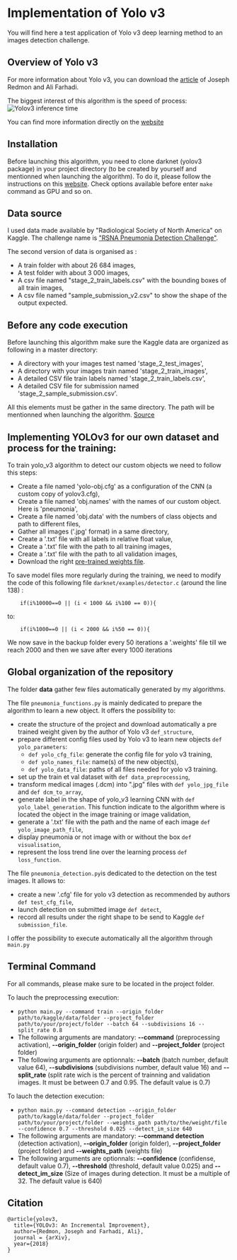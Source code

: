 # Implementation of Yolo v3

You will find here a test application of Yolo v3 deep learning method to an images detection challenge.


## Overview of Yolo v3

For more information about Yolo v3, you can download the [article](https://pjreddie.com/media/files/papers/YOLOv3.pdf) of Joseph Redmon and Ali Farhadi.

The biggest interest of this algorithm is the speed of process:
![Yolov3 inference time](https://pjreddie.com/media/image/map50blue.png)

You can find more information directly on the [website](https://pjreddie.com/darknet/yolo/)


## Installation

Before launching this algorithm, you need to clone darknet (yolov3 package) in your project directory (to be created by yourself and mentionned when launching the algorithm). To do it, please follow the instructions on this [website](https://pjreddie.com/darknet/install/).
Check options available before enter ```make``` command as GPU and so on.


## Data source

I used data made available by "Radiological Society of North America" on Kaggle. The challenge name is ["RSNA Pneumonia Detection Challenge"](https://www.kaggle.com/c/rsna-pneumonia-detection-challenge).

The second version of data is organised as :
* A train folder with about 26 684 images,
* A test folder with about 3 000 images,
* A csv file named "stage_2_train_labels.csv" with the bounding boxes of all train images,
* A csv file named "sample_submission_v2.csv" to show the shape of the output expected.


## Before any code execution

Before launching this algorithm make sure the Kaggle data are organized as following in a master directory:
* A directory with your images test named 'stage_2_test_images',
* A directory with your images train named 'stage_2_train_images',
* A detailed CSV file train labels named 'stage_2_train_labels.csv',
* A detailed CSV file for submission named 'stage_2_sample_submission.csv'.

All this elements must be gather in the same directory. The path will be mentionned when launching the algorithm.
[Source](https://www.kaggle.com/c/rsna-pneumonia-detection-challenge/data)


## Implementing YOLOv3 for our own dataset and process for the training:

To train yolo_v3 algorithm to detect our custom objects we need to follow this steps:
* Create a file named 'yolo-obj.cfg' as a configuration of the CNN (a custom copy of yolov3.cfg),
* Create a file named 'obj.names' with the names of our custom object. Here is 'pneumonia',
* Create a file named 'obj.data' with the numbers of class objects and path to different files,
* Gather all images ('.jpg' format) in a same directory,
* Create a '.txt' file with all labels in relative float value,
* Create a '.txt' file with the path to all training images,
* Create a '.txt' file with the path to all validation images,
* Download the right [pre-trained weights file](https://github.com/AlexeyAB/darknet).

To save model files more regularly during the training, we need to modify the code of this following file ```darknet/examples/detector.c``` (around the line 138) :
```
    if(i%10000==0 || (i < 1000 && i%100 == 0)){
```
to:
```
    if(i%1000==0 || (i < 2000 && i%50 == 0)){
```
We now save in the backup folder every 50 iterations a '.weights' file till we reach 2000 and then we save after every 1000 iterations


## Global organization of the repository

The folder **data** gather few files automatically generated by my algorithms.

The file ```pneumonia_functions.py``` is mainly dedicated to prepare the algorithm to learn a new object. It offers the possibility to:
* create the structure of the project and download automatically a pre trained weight given by the author of Yolo v3 ```def_structure```,
* prepare different config files used by Yolo v3 to learn new objects ```def yolo_parameters```:
  - ```def yolo_cfg_file```: generate the config file for yolo v3 training,
  - ```def yolo_names_file```: name(s) of the new object(s),
  - ```def yolo_data_file```: paths of all files needed for yolo v3 training.
* set up the train et val dataset with ```def data_preprocessing```,
* transform medical images (.dcm) into ".jpg" files with ```def yolo_jpg_file``` and ```def dcm_to_array```,
* generate label in the shape of yolo_v3 learning CNN with ```def yolo_label_generation```. This function indicate to the algorithm where is located the object in the image training or image validation,
* generate a '.txt' file with the path and the name of each image ```def yolo_image_path_file```,
* display pneumonia or not image with or without the box ```def visualisation```,
* represent the loss trend line over the learning process ```def loss_function```.

The file ```pneumonia_detection.py```is dedicated to the detection on the test images. It allows to:
* create a new '.cfg' file for yolo v3 detection as recommended by authors ```def test_cfg_file```,
* launch detection on submitted image ```def detect```,
* record all results under the right shape to be send to Kaggle ```def submission_file```.

I offer the possibility to execute automatically all the algorithm through ```main.py```


## Terminal Command

For all commands, please make sure to be located in the project folder.

To lauch the preprocessing execution:
* ```python main.py --command train --origin_folder path/to/kaggle/data/folder --project_folder path/to/your/project/folder --batch 64 --subdivisions 16 --split_rate 0.8```
* The following arguments are mandatory: **--command** (preprocessing activation), **--origin_folder** (origin folder) and **--project_folder** (project folder)
* The following arguments are optionnals: **--batch** (batch number, default value 64), **--subdivisions** (subdivisions number, default value 16) and **--split_rate** (split rate wich is the percent of trainning and validation images. It must be between 0.7 and 0.95. The default value is 0.7)

To lauch the detection execution:
* ```python main.py --command detection --origin_folder path/to/kaggle/data/folder --project_folder path/to/your/project/folder --weights_path path/to/the/weight/file --confidence 0.7 --threshold 0.025 --detect_im_size 640```
* The following arguments are mandatory: **--command detection** (detection activation), **--origin_folder** (origin folder), **--project_folder** (project folder) and **--weights_path** (weights file)
* The following arguments are optionnals: **--confidence** (confidense, default value 0.7), **--threshold** (threshold, default value 0.025) and **--detect_im_size** (Size of images during detection. It must be a multiple of 32. The default value is 640)


## Citation

```
@article{yolov3,
  title={YOLOv3: An Incremental Improvement},
  author={Redmon, Joseph and Farhadi, Ali},
  journal = {arXiv},
  year={2018}
}
```

